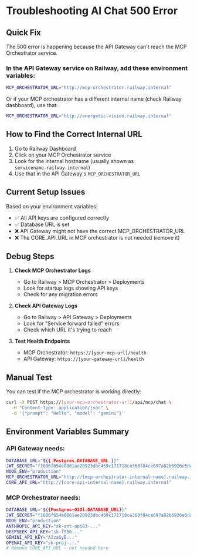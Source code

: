 # Troubleshooting AI Chat 500 Error

## Quick Fix

The 500 error is happening because the API Gateway can't reach the MCP Orchestrator service.

### In the API Gateway service on Railway, add these environment variables:

```bash
MCP_ORCHESTRATOR_URL="http://mcp-orchestrator.railway.internal"
```

Or if your MCP orchestrator has a different internal name (check Railway dashboard), use that:
```bash
MCP_ORCHESTRATOR_URL="http://energetic-vision.railway.internal"
```

## How to Find the Correct Internal URL

1. Go to Railway Dashboard
2. Click on your MCP Orchestrator service
3. Look for the internal hostname (usually shown as `servicename.railway.internal`)
4. Use that in the API Gateway's `MCP_ORCHESTRATOR_URL`

## Current Setup Issues

Based on your environment variables:
- ✅ All API keys are configured correctly
- ✅ Database URL is set
- ❌ API Gateway might not have the correct MCP_ORCHESTRATOR_URL
- ❌ The CORE_API_URL in MCP orchestrator is not needed (remove it)

## Debug Steps

1. **Check MCP Orchestrator Logs**
   - Go to Railway > MCP Orchestrator > Deployments
   - Look for startup logs showing API keys
   - Check for any migration errors

2. **Check API Gateway Logs**
   - Go to Railway > API Gateway > Deployments
   - Look for "Service forward failed" errors
   - Check which URL it's trying to reach

3. **Test Health Endpoints**
   - MCP Orchestrator: `https://[your-mcp-url]/health`
   - API Gateway: `https://[your-gateway-url]/health`

## Manual Test

You can test if the MCP orchestrator is working directly:

```bash
curl -X POST https://[your-mcp-orchestrator-url]/api/mcp/chat \
  -H "Content-Type: application/json" \
  -d '{"prompt": "Hello", "model": "gemini"}'
```

## Environment Variables Summary

### API Gateway needs:
```bash
DATABASE_URL="${{ Postgres.DATABASE_URL }}"
JWT_SECRET="f1606f654e8061ae20923dbc459c171718ca368f84ce697a82b6926e5dabd07f"
NODE_ENV="production"
MCP_ORCHESTRATOR_URL="http://[mcp-orchestrator-internal-name].railway.internal"
CORE_API_URL="http://[core-api-internal-name].railway.internal"
```

### MCP Orchestrator needs:
```bash
DATABASE_URL="${{Postgres-O1Ol.DATABASE_URL}}"
JWT_SECRET="f1606f654e8061ae20923dbc459c171718ca368f84ce697a82b6926e5dabd07f"
NODE_ENV="production"
ANTHROPIC_API_KEY="sk-ant-api03-..."
DEEPSEEK_API_KEY="sk-f956..."
GEMINI_API_KEY="AIzaSyB..."
OPENAI_API_KEY="sk-proj-..."
# Remove CORE_API_URL - not needed here
```